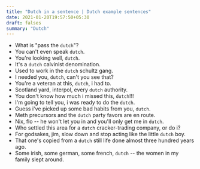 ```yaml
---
title: "Dutch in a sentence | Dutch example sentences"
date: 2021-01-20T19:57:50+05:30
draft: falses
summary: "Dutch"
---
```

- What is "pass the `dutch`"?
- You can't even speak `dutch`.
- You're looking well, `dutch`.
- It's a `dutch` calvinist denomination.
- Used to work in the `dutch` schultz gang.
- I needed you, `dutch`, can't you see that?
- You're a veteran at this, `dutch`, i had to.
- Scotland yard, interpol, every `dutch` authority.
- You don't know how much i missed this, `dutch`!!!
- I'm going to tell you, i was ready to do the `dutch`.
- Guess i've picked up some bad habits from you, `dutch`.
- Meth precursors and the `dutch` party favors are en route.
- Nix, flo -- he won't let you in and you'll only get me in `dutch`.
- Who settled this area for a `dutch` cracker-trading company, or do i?
- For godsakes, jim, slow down and stop acting like the little `dutch` boy.
- That one's copied from a `dutch` still life done almost three hundred years ago.
- Some irish, some german, some french, `dutch` -- the women in my family slept around.
                 
